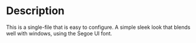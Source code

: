 # Description

This is a single-file that is easy to configure. A simple sleek look that blends well with windows, using the Segoe UI font.
